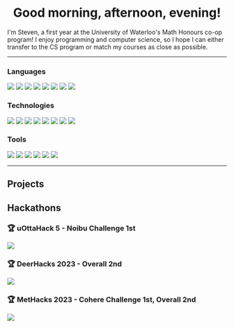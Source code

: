 <div align=center>

# Good morning, afternoon, evening!

</div>

I'm Steven, a first year at the University of Waterloo's Math Honours co-op program! I enjoy programming and computer science, so I hope I can either transfer to the CS program or match my courses as close as possible.

---

### Languages

![](https://img.shields.io/badge/Python-3776AB?style=for-the-badge&logo=python&logoColor=white)
![](https://img.shields.io/badge/Javascript-F7DF1E?style=for-the-badge&logo=javascript&logoColor=black)
![](https://img.shields.io/badge/C-A8B9CC?style=for-the-badge&logo=c&logoColor=black)
![](https://img.shields.io/badge/C%2B%2B-00599C?style=for-the-badge&logo=c%2B%2B&logoColor=white)
![](https://img.shields.io/badge/R-276DC3?style=for-the-badge&logo=r&logoColor=white)
![](https://img.shields.io/badge/Java-F80000?style=for-the-badge&logo=oracle&logoColor=white)
![](https://img.shields.io/badge/HTML5-E34F26?style=for-the-badge&logo=html5&logoColor=white)
![](https://img.shields.io/badge/CSS3-1572B6?style=for-the-badge&logo=css3&logoColor=white)

### Technologies

![](https://img.shields.io/badge/Auth0-EB5424?style=for-the-badge&logo=auth0&logoColor=white)
![](https://img.shields.io/badge/Django-092E20?style=for-the-badge&logo=django&logoColor=white)
![](https://img.shields.io/badge/Expo-000020?style=for-the-badge&logo=expo&logoColor=white)
![](https://img.shields.io/badge/Next.js-000000?style=for-the-badge&logo=next.js&logoColor=white)
![](https://img.shields.io/badge/NumPy-013243?style=for-the-badge&logo=numpy&logoColor=white)
![](https://img.shields.io/badge/PyQt5-41CD52?style=for-the-badge&logo=qt&logoColor=white)
![](https://img.shields.io/badge/React%20%2B%20Native-61DAFB?style=for-the-badge&logo=react&logoColor=black)
![](https://img.shields.io/badge/SQLite-003B57?style=for-the-badge&logo=sqlite&logoColor=white)

### Tools

![](https://img.shields.io/badge/-Linux-FCC624?style=for-the-badge&logo=linux&logoColor=black)
![](https://img.shields.io/badge/-Git-F05032?style=for-the-badge&logo=git&logoColor=white)
![](https://img.shields.io/badge/-GitHub-181717?style=for-the-badge&logo=github&logoColor=white)
![](https://img.shields.io/badge/-GCP-4285F4?style=for-the-badge&logo=google%20cloud&logoColor=white)
![](https://img.shields.io/badge/-JetBrains%20IDE-000000?style=for-the-badge&logo=jetbrains&logoColor=white)
![](https://img.shields.io/badge/-VSCode-007ACC?style=for-the-badge&logo=visual%20studio%20code&logoColor=white)

---

## Projects

## Hackathons

### 🏆 uOttaHack 5 - Noibu Challenge 1st

[![](https://github-readme-stats.vercel.app/api/pin/?username=MoroccanGemsbok&repo=ReviewRecap&theme=github_dark_dimmed)](https://github.com/MoroccanGemsbok/ReviewRecap)

### 🏆 DeerHacks 2023 - Overall 2nd

[![](https://github-readme-stats.vercel.app/api/pin/?username=wusteven815&repo=block2discord&theme=github_dark_dimmed)](https://github.com/wusteven815/block2discord)

### 🏆 MetHacks 2023 - Cohere Challenge 1st, Overall 2nd

[![](https://github-readme-stats.vercel.app/api/pin/?username=sammyyyyy1&repo=narratorRL&theme=github_dark_dimmed)](https://github.com/sammyyyyy1/narratorRL)

